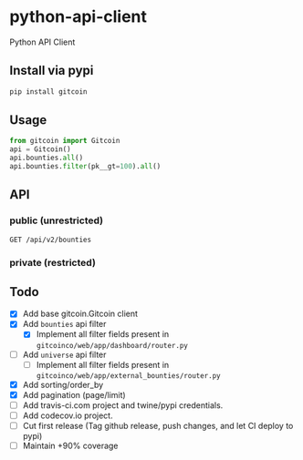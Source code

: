 # python-api-client
Python API Client

## Install via pypi

```bash
pip install gitcoin
```

## Usage

```python
from gitcoin import Gitcoin
api = Gitcoin()
api.bounties.all()
api.bounties.filter(pk__gt=100).all()
```

## API

### public (unrestricted)

`GET /api/v2/bounties`

### private (restricted)


## Todo

- [x] Add base gitcoin.Gitcoin client
- [x] Add `bounties` api filter
  - [x] Implement all filter fields present in `gitcoinco/web/app/dashboard/router.py`
- [ ] Add `universe` api filter
  - [ ] Implement all filter fields present in `gitcoinco/web/app/external_bounties/router.py`
- [x] Add sorting/order_by
- [x] Add pagination (page/limit)
- [ ] Add travis-ci.com project and twine/pypi credentials.
- [ ] Add codecov.io project.
- [ ] Cut first release (Tag github release, push changes, and let CI deploy to pypi)
- [ ] Maintain +90% coverage
